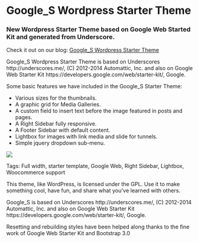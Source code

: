 Google_S Wordpress Starter Theme
========
<h3>New Wordpress Starter Theme based on Google Web Started Kit and generated from Underscore.</h3>

<p>Check it out on our blog:
<a href="http://www.blog.altertech.it/google_s-wordpress-starter-theme-based-google-web-starter-kit/">
Google_S Wordpress Starter Theme
</a>
<p>

<p>Google_S Wordpress Starter Theme is based on Underscores http://underscores.me/, (C) 2012-2014 Automattic, Inc. and
also on Google Web Starter Kit https://developers.google.com/web/starter-kit/, Google.</p> 

<p>Some basic features we have included in the Google_S Starter Theme:</p>
<ul>
<li>Various sizes for the thumbnails.</li>
<li>A graphic grid for Media Galleries.</li>
<li>A custom field to insert text before the image featured in posts and pages.</li>
<li>A Right Sidebar fully responsive.</li>
<li>A Footer Sidebar with default content.</li>
<li>Lightbox for images with link media and slide for tunnels.</li>
<li>Simple jquery dropdown sub-menu.</li>
</ul>

<img src="https://raw.githubusercontent.com/bigbabert/google_s/master/screenshot.png">

<p>Tags: Full width, starter template, Google Web, Right Sidebar, Lightbox, Woocommerce support</p>


<p>This theme, like WordPress, is licensed under the GPL.
Use it to make something cool, have fun, and share what you've learned with others.</p>

<p>Google_S is based on Underscores http://underscores.me/, (C) 2012-2014 Automattic, Inc. and
also on Google Web Starter Kit https://developers.google.com/web/starter-kit/, Google.</p> 

<p>Resetting and rebuilding styles have been helped along thanks to the fine work of
Google Web Starter Kit and Bootstrap 3.0</p>
